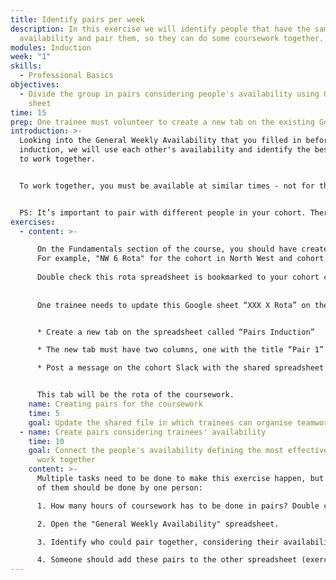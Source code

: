 ```yaml
---
title: Identify pairs per week
description: In this exercise we will identify people that have the same
  availability and pair them, so they can do some coursework together.
modules: Induction
week: "1"
skills:
  - Professional Basics
objectives:
  - Divide the group in pairs considering people's availability using Google
    sheet
time: 15
prep: One trainee must volunteer to create a new tab on the existing Google sheet.
introduction: >-
  Looking into the General Weekly Availability that you filled in before the
  induction, we will use each other's availability and identify the best pairs
  to work together.


  To work together, you must be available at similar times - not for the whole week, but for the number of hours needed for prep or coursework in pairs. 


  PS: It’s important to pair with different people in your cohort. There is more diversity, there better your professional competencies will evolve.
exercises:
  - content: >-

      On the Fundamentals section of the course, you should have created a rota spreadsheet of the form “XXX X Rota”, replacing the "X"'s with the name of your region and cohort number.
      For example, "NW 6 Rota" for the cohort in North West and cohort 6.
      
      Double check this rota spreadsheet is bookmarked to your cohort channel and post a link to the spreadsheet on Slack
      
      
      One trainee needs to update this Google sheet “XXX X Rota” on the cohort drive


      * Create a new tab on the spreadsheet called “Pairs Induction”

      * The new tab must have two columns, one with the title “Pair 1” and another for “Pair 2.” 

      * Post a message on the cohort Slack with the shared spreadsheet and the instructions on what to do (see below)


      This tab will be the rota of the coursework.
    name: Creating pairs for the coursework
    time: 5
    goal: Update the shared file in which trainees can organise teamwork rotas
  - name: Create pairs considering trainees' availability
    time: 10
    goal: Connect the people's availability defining the most effective pairs to
      work together
    content: >-
      Multiple tasks need to be done to make this exercise happen, but not all
      of them should be done by one person:

      1. How many hours of coursework has to be done in pairs? Double check the issues that have a 🫱🏿‍🫲🏽 Pairs label on this module's backlog

      2. Open the "General Weekly Availability" spreadsheet.

      3. Identify who could pair together, considering their availability.

      4. Someone should add these pairs to the other spreadsheet (exercise 1).
---
```

